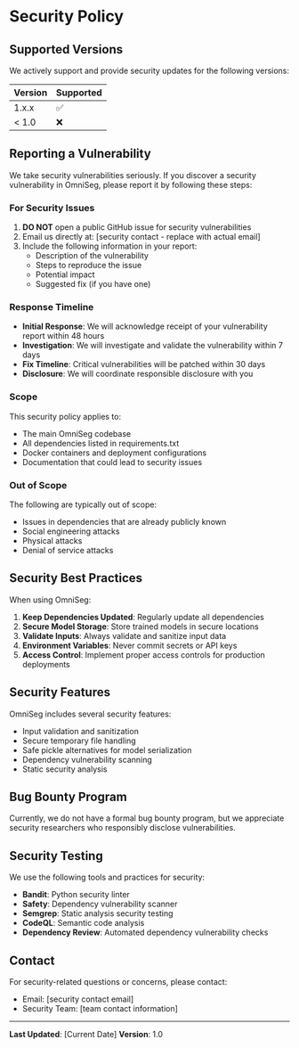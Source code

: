# Security Policy

## Supported Versions

We actively support and provide security updates for the following versions:

| Version | Supported          |
| ------- | ------------------ |
| 1.x.x   | :white_check_mark: |
| < 1.0   | :x:                |

## Reporting a Vulnerability

We take security vulnerabilities seriously. If you discover a security vulnerability in OmniSeg, please report it by following these steps:

### For Security Issues

1. **DO NOT** open a public GitHub issue for security vulnerabilities
2. Email us directly at: [security contact - replace with actual email]
3. Include the following information in your report:
   - Description of the vulnerability
   - Steps to reproduce the issue
   - Potential impact
   - Suggested fix (if you have one)

### Response Timeline

- **Initial Response**: We will acknowledge receipt of your vulnerability report within 48 hours
- **Investigation**: We will investigate and validate the vulnerability within 7 days
- **Fix Timeline**: Critical vulnerabilities will be patched within 30 days
- **Disclosure**: We will coordinate responsible disclosure with you

### Scope

This security policy applies to:
- The main OmniSeg codebase
- All dependencies listed in requirements.txt
- Docker containers and deployment configurations
- Documentation that could lead to security issues

### Out of Scope

The following are typically out of scope:
- Issues in dependencies that are already publicly known
- Social engineering attacks
- Physical attacks
- Denial of service attacks

## Security Best Practices

When using OmniSeg:

1. **Keep Dependencies Updated**: Regularly update all dependencies
2. **Secure Model Storage**: Store trained models in secure locations
3. **Validate Inputs**: Always validate and sanitize input data
4. **Environment Variables**: Never commit secrets or API keys
5. **Access Control**: Implement proper access controls for production deployments

## Security Features

OmniSeg includes several security features:

- Input validation and sanitization
- Secure temporary file handling
- Safe pickle alternatives for model serialization
- Dependency vulnerability scanning
- Static security analysis

## Bug Bounty Program

Currently, we do not have a formal bug bounty program, but we appreciate security researchers who responsibly disclose vulnerabilities.

## Security Testing

We use the following tools and practices for security:

- **Bandit**: Python security linter
- **Safety**: Dependency vulnerability scanner
- **Semgrep**: Static analysis security testing
- **CodeQL**: Semantic code analysis
- **Dependency Review**: Automated dependency vulnerability checks

## Contact

For security-related questions or concerns, please contact:
- Email: [security contact email]
- Security Team: [team contact information]

---

**Last Updated**: [Current Date]
**Version**: 1.0